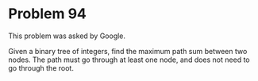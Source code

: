 # Problem 94

 This problem was asked by Google.

Given a binary tree of integers, find the maximum path sum between two nodes. The path must go through at least one node, and does not need to go through the root.